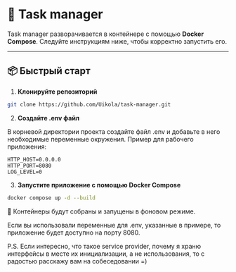 # 🚀 Task manager

Task manager разворачивается в контейнере с помощью **Docker Compose**. Следуйте инструкциям ниже, чтобы корректно запустить его.

---

## 📦 Быстрый старт

1. **Клонируйте репозиторий**

```bash
git clone https://github.com/Uikola/task-manager.git
```

2. **Создайте .env файл**

В корневой директории проекта создайте файл .env и добавьте в него необходимые переменные окружения. Пример для рабочего приложения:

```
HTTP_HOST=0.0.0.0
HTTP_PORT=8080
LOG_LEVEL=0
```

3. **Запустите приложение с помощью Docker Compose**

```bash
docker compose up -d --build
```
🐳 Контейнеры будут собраны и запущены в фоновом режиме.

Если вы использовали переменные для .env, указанные в примере, то приложение будет доступно на порту 8080.

P.S. Если интересно, что такое service provider, почему я храню интерфейсы в месте их инициализации, а не использования, то с радостью расскажу вам на собеседовании =)
